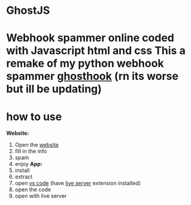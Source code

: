 # GhostJS
Webhook spammer online coded with Javascript html and css 
This a remake of my python webhook spammer [ghosthook](https://github.com/uiisback/ghosthook) (rn its worse but ill be updating)
=======================================================================================
how to use
========================================================================================
**Website:**
1. Open the [website]() 
2. fill in the info
3. spam
4. enjoy
**App:**
1. install
2. extract
3. open [vs code](https://code.visualstudio.com/download) (have [live server](https://marketplace.visualstudio.com/items?itemName=ritwickdey.LiveServer) extension installed)
4. open the code
5. open with live server
